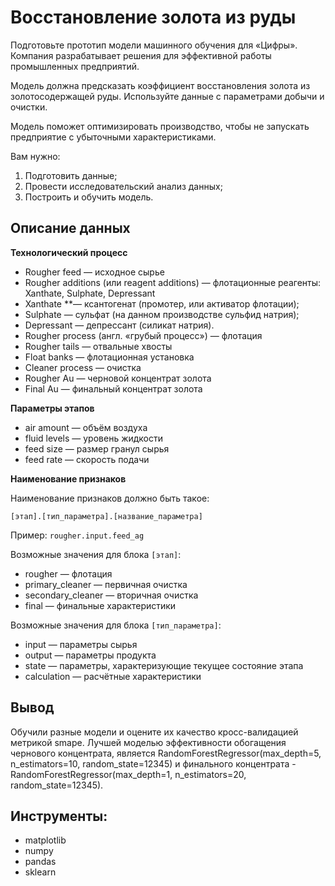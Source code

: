 # Восстановление золота из руды

Подготовьте прототип модели машинного обучения для «Цифры». Компания разрабатывает решения для эффективной работы промышленных предприятий.

Модель должна предсказать коэффициент восстановления золота из золотосодержащей руды. Используйте данные с параметрами добычи и очистки. 

Модель поможет оптимизировать производство, чтобы не запускать предприятие с убыточными характеристиками.

Вам нужно:

1. Подготовить данные;
2. Провести исследовательский анализ данных;
3. Построить и обучить модель.

## Описание данных

**Технологический процесс**
* Rougher feed — исходное сырье
* Rougher additions (или reagent additions) — флотационные реагенты: Xanthate, Sulphate, Depressant
* Xanthate **— ксантогенат (промотер, или активатор флотации);
* Sulphate — сульфат (на данном производстве сульфид натрия);
* Depressant — депрессант (силикат натрия).
* Rougher process (англ. «грубый процесс») — флотация
* Rougher tails — отвальные хвосты
* Float banks — флотационная установка
* Cleaner process — очистка
* Rougher Au — черновой концентрат золота
* Final Au — финальный концентрат золота

**Параметры этапов**
* air amount — объём воздуха
* fluid levels — уровень жидкости
* feed size — размер гранул сырья
* feed rate — скорость подачи

**Наименование признаков**

Наименование признаков должно быть такое:

`[этап].[тип_параметра].[название_параметра]`

Пример: `rougher.input.feed_ag`

Возможные значения для блока `[этап]`:
* rougher — флотация
* primary_cleaner — первичная очистка
* secondary_cleaner — вторичная очистка
* final — финальные характеристики

Возможные значения для блока `[тип_параметра]`:
* input — параметры сырья
* output — параметры продукта
* state — параметры, характеризующие текущее состояние этапа
* calculation — расчётные характеристики

## Вывод

Обучили разные модели и оцените их качество кросс-валидацией метрикой smape. Лучшей моделью эффективности обогащения чернового концентрата, является RandomForestRegressor(max_depth=5, n_estimators=10, random_state=12345) и финального концентрата - RandomForestRegressor(max_depth=1, n_estimators=20, random_state=12345).

## Инструменты:

- matplotlib
- numpy
- pandas
- sklearn
